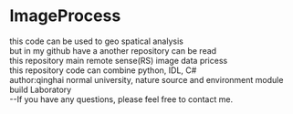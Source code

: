 # ImageProcess</br>
this code can be used to geo spatical analysis</br>
but in my github have a another repository can be read</br>
this repository main remote sense(RS) image data pricess</br>
this repository code can combine python, IDL, C#</br>
author:qinghai normal university, nature source and environment module build Laboratory</br>
--If you have any questions, please feel free to contact me.
